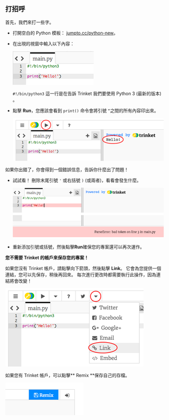 ## 打招呼

首先，我們來打一些字。

+ 打開空白的 Python 模板： <a href="http://jumpto.cc/python-new" target="_blank">jumpto.cc/python-new</a>。

+ 在出現的視窗中輸入以下內容：
    
    ![截圖](images/me-hi.png)
    
    `#!/bin/python3` 這一行是在告訴 Trinket 我們要使用 Python 3 (最新的版本) 。

+ 點擊 **Run**，您應該會看到 `print()` 命令會將引號 `“`之間的所有內容印出來。
    
    ![截圖](images/me-hi-test.png)

如果你出錯了，你會得到一個錯誤信息，告訴你什麼出了問題！

+ 試試看！ 刪除末尾引號 `'` 或右括號 `)` (或兩者)，看看會發生什麼。
    
    ![截圖](images/me-syntax.png)

+ 重新添加引號或括號，然後點擊**Run**確保您的專案還可以再次運作。

**您不需要 Trinket 的帳戶來保存您的專案！**

如果您沒有 Trinket 帳戶，請點擊向下箭頭，然後點擊 **Link**。 它會為您提供一個連結，您可以先保存，稍後再回來。 每次進行更改時都需要執行此操作，因為連結將會改變！

![截圖](images/me-link.png)

如果您有 Trinket 帳戶，可以點擊** Remix **保存自己的存檔。

![截圖](images/me-remix.png)